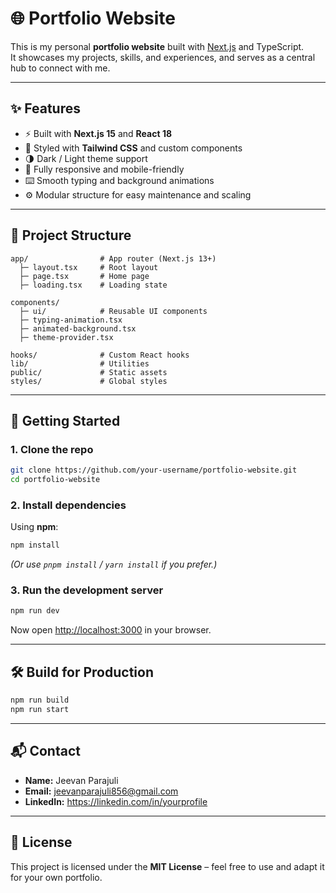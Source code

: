 # 🌐 Portfolio Website

This is my personal **portfolio website** built with [Next.js](https://nextjs.org/) and TypeScript.  
It showcases my projects, skills, and experiences, and serves as a central hub to connect with me.

---

## ✨ Features
- ⚡ Built with **Next.js 15** and **React 18**  
- 🎨 Styled with **Tailwind CSS** and custom components  
- 🌗 Dark / Light theme support  
- 📱 Fully responsive and mobile-friendly  
- ⌨️ Smooth typing and background animations  
- ⚙️ Modular structure for easy maintenance and scaling  

---

## 📂 Project Structure
```
app/                # App router (Next.js 13+)
  ├─ layout.tsx     # Root layout
  ├─ page.tsx       # Home page
  ├─ loading.tsx    # Loading state

components/         
  ├─ ui/            # Reusable UI components
  ├─ typing-animation.tsx
  ├─ animated-background.tsx
  ├─ theme-provider.tsx

hooks/              # Custom React hooks
lib/                # Utilities
public/             # Static assets
styles/             # Global styles
```

---

## 🚀 Getting Started

### 1. Clone the repo
```bash
git clone https://github.com/your-username/portfolio-website.git
cd portfolio-website
```

### 2. Install dependencies
Using **npm**:
```bash
npm install
```

*(Or use `pnpm install` / `yarn install` if you prefer.)*

### 3. Run the development server
```bash
npm run dev
```
Now open [http://localhost:3000](http://localhost:3000) in your browser.

---

## 🛠️ Build for Production
```bash
npm run build
npm run start
```

---

## 📬 Contact
- **Name:** Jeevan Parajuli  
- **Email:** jeevanparajuli856@gmail.com 
- **LinkedIn:** https://linkedin.com/in/yourprofile

---

## 📄 License
This project is licensed under the **MIT License** – feel free to use and adapt it for your own portfolio.
